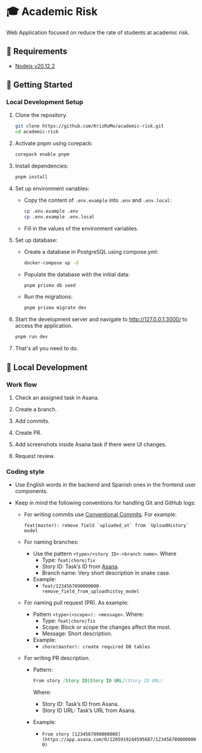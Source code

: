 # 🎓 Academic Risk

Web Application focused on reduce the rate of students at academic risk.

## 👀 Requirements

- [Nodejs v20.12.2](https://nodejs.org/en/blog/release/v20.12.2)

## 🚀 Getting Started

### Local Development Setup

1. Clone the repository.

   ```bash
   git clone https://github.com/KrizRoMe/academic-risk.git
   cd academic-risk
   ```

2. Activate pnpm using corepack:

   ```bash
   corepack enable pnpm
   ```

3. Install dependencies:

   ```bash
   pnpm install
   ```

4. Set up environment variables:

   - Copy the content of `.env.example` into `.env` and `.env.local`:

     ```bash
     cp .env.example .env
     cp .env.example .env.local
     ```

   - Fill in the values of the environment variables.

5. Set up database:

   - Create a database in PostgreSQL using compose.yml:

     ```bash
     docker-compose up -d
     ```

   - Populate the database with the initial data:

     ```bash
     pnpm prisma db seed
     ```

   - Run the migrations:

     ```bash
     pnpm prisma migrate dev
     ```

6. Start the development server and navigate to <http://127.0.0.1:3000/> to access the application.

   ```bash
   pnpm run dev
   ```

7. That's all you need to do.

## 🧰 Local Development

### Work flow

1. Check an assigned task in Asana.

2. Create a branch.

3. Add commits.

4. Create PR.

5. Add screenshots inside Asana task if there were UI changes.

6. Request review.

### Coding style

- Use English words in the backend and Spanish ones in the frontend user components.

- Keep in mind the following conventions for handling Git and GitHub logs:

  - For writing commits use [Conventional Commits](https://www.conventionalcommits.org/en/v1.0.0/). For example:

    ```shell
    feat(master): remove field `uploaded_at` from `UploadHistory` model
    ```

  - For naming branches:

    - Use the pattern `<type>/<story ID>-<branch name>`. Where
      - Type: `feat|chore|fix`
      - Story ID: Task’s ID from [Asana](https://app.asana.com/0/1205919244595687/1205919526171646).
      - Branch name: Very short description in snake case.
    - Example:
      - `feat/1234567890000000-remove_field_from_uploadhistoy_model`

  - For naming pull request (PR). As example:

    - Pattern `<type>(<scope>): <message>`. Where:
      - Type: `feat|chore|fix`
      - Scope: Block or scope the changes affect the most.
      - Message: Short description.
    - Example:
      - `chore(master): create required DB tables`

  - For writing PR description.

    - Pattern:

      ```md
      From story [Story ID|Story ID URL](Story ID URL)
      ```

      Where:

      - Story ID: Task’s ID from Asana.
      - Story ID URL: Task’s URL from Asana.

    - Example:
      - `From story [1234567890000000](https://app.asana.com/0/1205919244595687/1234567890000000)`
